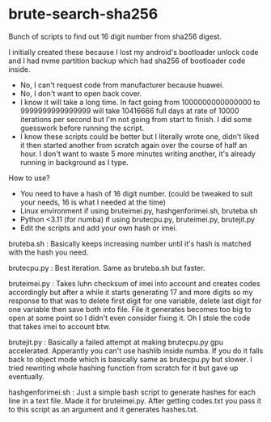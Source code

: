 # brute-search-sha256
Bunch of scripts to find out 16 digit number from sha256 digest.

I initially created these because I lost my android's bootloader unlock code and I had nvme partition backup which had sha256 of bootloader code inside.

- No, I can't request code from manufacturer because huawei.
- No, I don't want to open back cover.
- I know it will take a long time. In fact going from 1000000000000000 to 9999999999999999 will take 10416666 full days at rate of 10000 iterations per second but I'm not going from start to finish. I did some guesswork before running the script.
- I know these scripts could be better but I literally wrote one, didn't liked it then started another from scratch again over the course of half an hour. I don't want to waste 5 more minutes writing another, it's already running in background as I type.

How to use?

- You need to have a hash of 16 digit number. (could be tweaked to suit your needs, 16 is what I needed at the time)
- Linux environment if using bruteimei.py, hashgenforimei.sh, bruteba.sh
- Python <3.11 (for numba) if using brutecpu.py, bruteimei.py, brutejit.py
- Edit the scripts and add your own hash or imei.

bruteba.sh : Basically keeps increasing number until it's hash is matched with the hash you need.

brutecpu.py : Best iteration. Same as bruteba.sh but faster.

bruteimei.py : Takes luhn checksum of imei into account and creates codes accordingly but after a while it starts generating 17 and more digits so my response 
to that was to delete first digit for one variable, delete last digit for one variable then save both into file. File it generates becomes too big to open at 
some point so I didn't even consider fixing it. Oh I stole the code that takes imei to account btw.

brutejit.py : Basically a failed attempt at making brutecpu.py gpu accelerated. Apperantly you can't use hashlib inside numba. If you do it falls back to object mode which is basically same as brutecpu.py but slower. I tried rewriting whole hashing function from scratch for it but gave up eventually.

hashgenforimei.sh : Just a simple bash script to generate hashes for each line in a text file. Made it for bruteimei.py. After getting codes.txt you pass it to this script as an argument and it generates hashes.txt.
